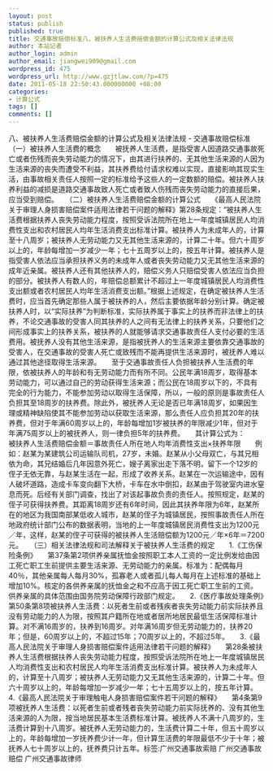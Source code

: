 ```yaml
---
layout: post
status: publish
published: true
title: 交通事故赔偿标准八、被扶养人生活费赔偿金额的计算公式及相关法律法规
author: 本站记者
author_login: admin
author_email: jiangwei909@gmail.com
wordpress_id: 475
wordpress_url: http://www.gzjtlaw.com/?p=475
date: 2011-05-18 22:50:43.000000000 +08:00
categories:
- 计算公式
tags: []
comments: []
---
```

八、被扶养人生活费赔偿金额的计算公式及相关法律法规 - 交通事故赔偿标准　　（一）被扶养人生活费的概念　　被抚养人生活费，是指受害人因道路交通事故死亡或者伤残而丧失劳动能力的情况下，由其进行扶养的、无其他生活来源的人因为生活来源的丧失而遭受不利益，其扶养费给付请求权难以实现，直接影响其现实生活，由事故相关责任人按照一定的标准给予这些人的一定数额的赔偿。被扶养人扶养利益的减损是道路交通事故致人死亡或者致人伤残而丧失劳动能力的直接后果，应当受到赔偿。　　（二）被扶养人生活费赔偿金额的计算公式　　《最高人民法院关于审理人身损害赔偿案件适用法律若干问题的解释》第28条规定：&ldquo;被扶养人生活费根据扶养人丧失劳动能力程度，按照受诉法院所在地上一年度城镇居民人均消费性支出和农村居民人均年生活消费支出标准计算。被扶养人为未成年人的，计算至十八周岁；被扶养人无劳动能力又无其他生活来源的，计算二十年。但六十周岁以上的，年龄每增加一岁减少一年；七十五周岁以上的，按五年计算。被扶养人是指受害人依法应当承担扶养义务的未成年人或者丧失劳动能力又无其他生活来源的成年近亲属。被扶养人还有其他扶养人的，赔偿义务人只赔偿受害人依法应当负担的部分。被扶养人有数人的，年赔偿总额累计不超过上一年度城镇居民人均消费性支出额或者农村居民人均年生活消费支出额。&rdquo;根据上述规定，在确定被扶养人生活费时，应当首先确定那些人属于被扶养的人，然后主要依据年龄分别计算。确定被扶养人时，以&ldquo;实际扶养&rdquo;为判断标准，实际扶养属于事实上的扶养而非法律上的扶养，不论交通事故的受害人同其扶养的人之间有无法律上的扶养关系，只要他们之间形成事实上的扶养关系，被扶养的人就能够请求交通事故责任人支付必要的生活费用。被抚养人没有其他生活来源，是指被抚养人的生活来源主要依靠交通事故的受害人，在交通事故的受害人死亡或致残而不能再提供生活来源时，被抚养人难以通过其他途径取得生活来源。　　至于交通事故责任人负担被扶养人生活费的年限，依被扶养人的年龄和有无劳动能力而有所不同。公民年满18周岁，取得基本劳动能力，可以通过自己的劳动获得生活来源；而公民在18周岁以下的，不具有完全的行为能力，不能参加劳动以取得生活保障，所以，一般的原则是事故责任人负担其至18周岁的扶养费。除此外，被抚养人无论是否已年满18周岁，如果因生理或精神缺陷使其不能参加劳动以获取生活来源，那么责任人应负担其20年的扶养费，但对于年满60周岁以上的，年龄每增加1岁被扶养的年限减少1年，但对于年满75周岁以上的被抚养人，则一律负担5年的扶养费。　　其计算公式为：　　被扶养人生活费赔偿金额＝事故责任人所在地人均年消费性支出&times;扶养年限　　例如：赵某为某建筑公司运输队司机，27岁，未婚。赵某从小父母双亡，与其兄相依为命，其兄结婚后几年因意外死亡，嫂子离家出走下落不明，留下一个12岁的侄子无依无靠，与赵某生活在一起，形成了收养关系。赵某在一次运输途中，因有人破坏道路，造成卡车变向翻下大桥，卡车在水中倒扣，赵某由于驾驶室内进水窒息而死。后经有关部门调查，找出了对该起事故负责的责任人。按照规定，赵某的侄子可获得扶养费。其距离18周岁还有6年时间，因此其扶养年限为6年，赵某所在的地区为我国南部某低收人城市，赵某的侄子为城镇居民，按照事故责任人所在地政府统计部门公布的数据表明，当地的上一年度城镇居民消费性支出为1200元／年，这样，赵某的侄子可获得的被扶养人生活赔偿额为1200元／年&times;6年＝7200元。　　（三）相关法律法规和司法解释关于被扶养人生活费的规定　　1.《工伤保险条例》　　第37条第2项供养亲属抚恤金按照职工本人工资的一定比例发给由因工死亡职工生前提供主要生活来源、无劳动能力的亲属。标准为：配偶每月40％，其他亲属每人每月30%，孤寡老人或者孤儿每人每月在上述标准的基础上增加10%。核定的各供养亲属的抚恤金之和不应高于因工死亡职工生前的工资。供养亲属的具体范围由国务院劳动保障行政部门规定。　　2.《医疗事故处理条例》　　第50条第8项被扶养人生活费：以死者生前或者残疾者丧失劳动能力前实际扶养且没有劳动能力的人为限，按照其户籍所在地或者居所地居民最低生活保障标准计算。对不满16周岁的，扶养到16周岁。对年满16周岁但无劳动能力的，扶养20年；但是，60周岁以上的，不超过15年；70周岁以上的，不超过5年。　　3.《最高人民法院关于审理人身损害赔偿案件适用法律若干问题的解释》　　第28条被扶养人生活费根据扶养人丧失劳动能力程度，按照受诉法院所在地上一年度城镇居民人均消费性支出和农村居民人均年生活消费支出标准计算。被扶养人为未成年人的，计算至十八周岁；被扶养人无劳动能力又无其他生活来源的，计算二十年。但六十周岁以上的，年龄每增加一岁减少一年；七十五周岁以上的，按五年计算。　　4.《最高人民法院关于审理触电人身损害赔偿案件若干问题的解释》　　第4条第9项被抚养人生活费：以死者生前或者残者丧失劳动能力前实际抚养的、没有其他生活来源的人为限，按当地居民基本生活费标准计算。被抚养人不满十八周岁的，生活费计算到十八周岁。被抚养人无劳动能力的，生活费计算二十年，但五十周岁以上的，年龄每增加一岁抚养费少计一年，但计算生活费的年限最低不少于十年；被抚养人七十周岁以上的，抚养费只计五年。标签:广州交通事故索赔 广州交通事故赔偿 广州交通事故律师
